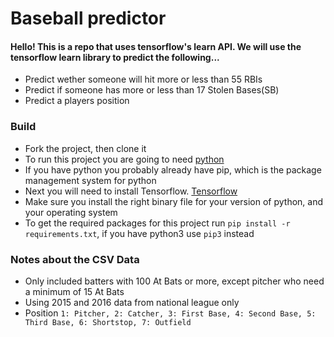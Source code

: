 # Baseball predictor

#### Hello!  This is a repo that uses tensorflow's learn API.  We will use the tensorflow learn library to predict the following...
 * Predict wether someone will hit more or less than 55 RBIs
 * Predict if someone has more or less than 17 Stolen Bases(SB)
 * Predict a players position

### Build
* Fork the project, then clone it
* To run this project you are going to need [python](http://docs.python-guide.org/en/latest/starting/installation/)
* If you have python you probably already have pip, which is the package management system for python
* Next you will need to install Tensorflow. [Tensorflow](https://www.tensorflow.org/versions/r0.11/get_started/os_setup.html)
* Make sure you install the right binary file for your version of python, and your operating system
* To get the required packages for this project run `pip install -r requirements.txt`, if you have python3 use `pip3` instead

### Notes about the CSV Data
* Only included batters with 100 At Bats or more, except pitcher who need a minimum of 15 At Bats
* Using 2015 and 2016 data from national league only
* Position `1: Pitcher, 2: Catcher, 3: First Base, 4: Second Base, 5: Third Base, 6: Shortstop, 7: Outfield`
